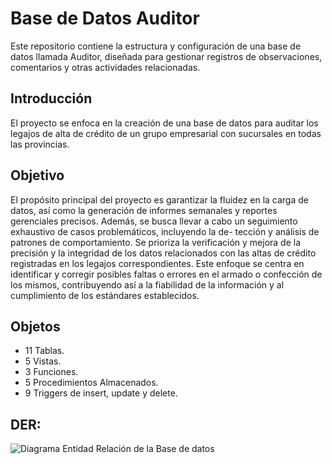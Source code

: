 # Base de Datos Auditor 
Este repositorio contiene la estructura y configuración de una base de datos llamada Auditor, diseñada para gestionar registros de observaciones, comentarios y otras actividades relacionadas.

## Introducción
El proyecto se enfoca en la creación de una base de datos para auditar los legajos de alta de crédito de un grupo empresarial con
sucursales en todas las provincias.

## Objetivo
El propósito principal del proyecto es garantizar la fluidez en la carga de datos, así como la generación de informes semanales y reportes gerenciales precisos. Además, se busca llevar a cabo un seguimiento exhaustivo de casos problemáticos, incluyendo la de-
tección y análisis de patrones de comportamiento. Se prioriza la verificación y mejora de la precisión y la integridad de los datos relacionados con las altas de crédito registradas en los legajos correspondientes. Este enfoque se centra en identificar y corregir posibles faltas o errores en el armado o confección de los mismos, contribuyendo así a la fiabilidad de la información y al cumplimiento de los estándares establecidos.

## Objetos 
- 11 Tablas.
- 5 Vistas.
- 3 Funciones.
- 5 Procedimientos Almacenados.
- 9 Triggers de insert, update y delete.

## DER: 
![Diagrama Entidad Relación de la Base de datos](1%20-%20Documentación/der.png)
